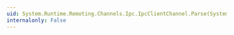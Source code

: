 ```yaml
---
uid: System.Runtime.Remoting.Channels.Ipc.IpcClientChannel.Parse(System.String,System.String@)
internalonly: False
---
```


